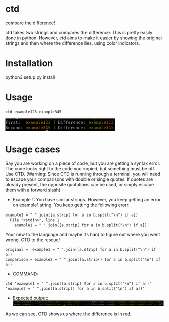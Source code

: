 # ctd

compare the difference!

ctd takes two strings and compares the difference. This is pretty easily done in python. However, ctd aims to make it easier by showing the original strings and then where the difference lies, using color indicators.

# Installation
python3 setup.py install

# Usage
```
ctd example123 example345
```
![example](https://github.com/DFC302/ctd/blob/master/pics/example.png)

# Usage cases
Say you are working on a piece of code, but you are getting a syntax error. The code looks right to the code you copied, but something must be off. Use CTD. (Warning: Since CTD is running through a terminal, you will need to escape your comparisons with double or single quotes. If quotes are already present, the opposite quotations can be used, or simply escape them with a forward slash)

* Example 1: You have similar strings. However, you keep getting an error on example1 string. You keep getting the following erorr:
```
example1 = " ".join([a.strip( for a in b.split("\n") if a])
  File "<stdin>", line 1
    example1 = " ".join([a.strip( for a in b.split("\n") if a])
```
Your new to the language and maybe its hard to figure out where you went wrong. CTD to the rescue!
```
original =  example1 = " ".join([a.strip( for a in b.split("\n") if a])
comparison = example2 = " ".join([a.strip() for a in b.split("\n") if a])
```
* COMMAND: 
```
ctd 'example1 = " ".join([a.strip( for a in b.split("\n") if a])' 'example2 = " ".join([a.strip() for a in b.split("\n") if a])'
```

* Expected output:
![example_1](https://github.com/DFC302/ctd/blob/master/pics/Screenshot%20from%202020-05-09%2010-23-21.png)

As we can see, CTD shows us where the difference is in red.




